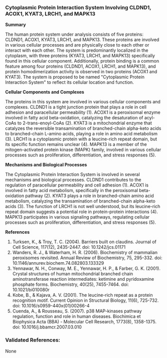### Cytoplasmic Protein Interaction System Involving CLDND1, ACOX1, KYAT3, LRCH1, and MAPK13

**Summary**

The human protein system under analysis consists of five proteins: CLDND1, ACOX1, KYAT3, LRCH1, and MAPK13. These proteins are involved in various cellular processes and are physically close to each other or interact with each other. The system is predominantly localized in the cytoplasm, with three proteins (KYAT3, LRCH1, and MAPK13) specifically found in this cellular component. Additionally, protein binding is a common feature among four proteins (CLDND1, ACOX1, LRCH1, and MAPK13), and protein homodimerization activity is observed in two proteins (ACOX1 and KYAT3). The system is proposed to be named "Cytoplasmic Protein Interaction System" to reflect its cellular location and function.

**Cellular Components and Complexes**

The proteins in this system are involved in various cellular components and complexes. CLDND1 is a tight junction protein that plays a role in cell adhesion and paracellular permeability (1). ACOX1 is a peroxisomal enzyme involved in fatty acid beta-oxidation, catalyzing the desaturation of acyl-CoAs to 2-trans-enoyl-CoAs (2). KYAT3 is a mitochondrial enzyme that catalyzes the reversible transamination of branched-chain alpha-keto acids to branched-chain L-amino acids, playing a role in amino acid metabolism (3). LRCH1 is a cytoplasmic protein with a leucine-rich repeat domain, but its specific function remains unclear (4). MAPK13 is a member of the mitogen-activated protein kinase (MAPK) family, involved in various cellular processes such as proliferation, differentiation, and stress responses (5).

**Mechanisms and Biological Processes**

The Cytoplasmic Protein Interaction System is involved in several mechanisms and biological processes. CLDND1 contributes to the regulation of paracellular permeability and cell adhesion (1). ACOX1 is involved in fatty acid metabolism, specifically in the peroxisomal beta-oxidation pathway (2). KYAT3 plays a role in branched-chain amino acid metabolism, catalyzing the transamination of branched-chain alpha-keto acids (3). The function of LRCH1 is not well understood, but its leucine-rich repeat domain suggests a potential role in protein-protein interactions (4). MAPK13 participates in various signaling pathways, regulating cellular processes such as proliferation, differentiation, and stress responses (5).

**References**

1. Turksen, K., & Troy, T. C. (2004). Barriers built on claudins. Journal of Cell Science, 117(12), 2435-2447. doi: 10.1242/jcs.01171
2. Wanders, R. J., & Waterham, H. R. (2006). Biochemistry of mammalian peroxisomes revisited. Annual Review of Biochemistry, 75, 295-332. doi: 10.1146/annurev.biochem.74.082803.133329
3. Yennawar, N. H., Conway, M. E., Yennawar, H. P., & Farber, G. K. (2001). Crystal structures of human mitochondrial branched chain aminotransferase reaction intermediates: ketimine and pyridoxamine phosphate forms. Biochemistry, 40(25), 7455-7464. doi: 10.1021/bi010080r
4. Kobe, B., & Kajava, A. V. (2001). The leucine-rich repeat as a protein recognition motif. Current Opinion in Structural Biology, 11(6), 725-732. doi: 10.1016/s0959-440x(01)00266-4
5. Cuenda, A., & Rousseau, S. (2007). p38 MAP-kinases pathway regulation, function and role in human diseases. Biochimica et Biophysica Acta (BBA) - Molecular Cell Research, 1773(8), 1358-1375. doi: 10.1016/j.bbamcr.2007.03.010

### Validated References: 

None



